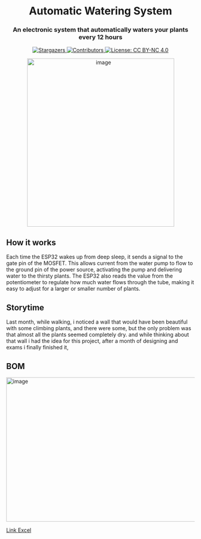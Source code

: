 <h1 align="center">Automatic Watering System</h1>
<h3 align="center">An electronic system that automatically waters your plants every 12 hours</h3>
<p align="center">
  <a href="https://github.com/RayaneGuebre/Automatic-Watering-System/stargazers">
    <img src="https://img.shields.io/github/stars/RayaneGuebre/Automatic-Watering-System" alt="Stargazers">
  </a>
  <a href="https://github.com/RayaneGuebre/Automatic-Watering-System/graphs/contributors">
    <img src="https://img.shields.io/github/contributors/RayaneGuebre/Automatic-Watering-System" alt="Contributors">
  </a>
  <a href="https://creativecommons.org/licenses/by-nc/4.0/">
    <img src="https://img.shields.io/badge/License-CC_BY--NC_4.0-lightgrey.svg" alt="License: CC BY-NC 4.0">
  </a>
</p>

<p align="center">
<img width="393" height="450" alt="image" src="https://github.com/user-attachments/assets/792da010-54e7-4625-8340-37f840a2ae2b" />


</p>


## How it works
Each time the ESP32 wakes up from deep sleep, it sends a signal to the gate pin of the MOSFET. This allows current from the water pump to flow to the ground pin of the power source, activating the pump and delivering water to the thirsty plants. The ESP32 also reads the value from the potentiometer to regulate how much water flows through the tube, making it easy to adjust for a larger or smaller number of plants.
## Storytime
Last month, while walking, i noticed a wall that would have been beautiful with some climbing plants, and there were some, but the only problem was that almost all the plants seemed completely dry. and while thinking about that wall i had the idea for this project, after a month of designing and exams i finally finished it, 


## BOM
<img width="674" height="386" alt="image" src="https://hc-cdn.hel1.your-objectstorage.com/s/v3/0e6110dbd67df7d5fc6928dfc5de605381d473e8_screenshot_20250904-162317.png" />


[Link Excel](https://diccollegeliege-my.sharepoint.com/:x:/g/personal/guebnadi_dic-college_be/EUuX6dw9avlKky0aWlI7B-UB21Nbo-P0he4uefEX8ywWqg?e=9ALEz9)
